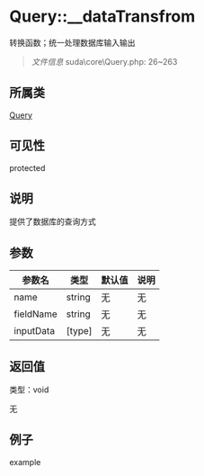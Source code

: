 # Query::__dataTransfrom

转换函数；统一处理数据库输入输出

> *文件信息* suda\core\Query.php: 26~263

## 所属类 

[Query](../Query.md)

## 可见性

 protected 

## 说明

提供了数据库的查询方式



## 参数


| 参数名 | 类型 | 默认值 | 说明 |
|--------|-----|-------|-------|
| name |  string | 无 | 无 |
| fieldName |  string | 无 | 无 |
| inputData |  [type] | 无 | 无 |



## 返回值

类型：void

无



## 例子

example